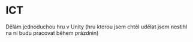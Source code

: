 # ICT
 Dělám jednoduchou hru v Unity (hru kterou jsem chtěl udělat jsem nestihl na ní budu pracovat během prázdnin) 
 
